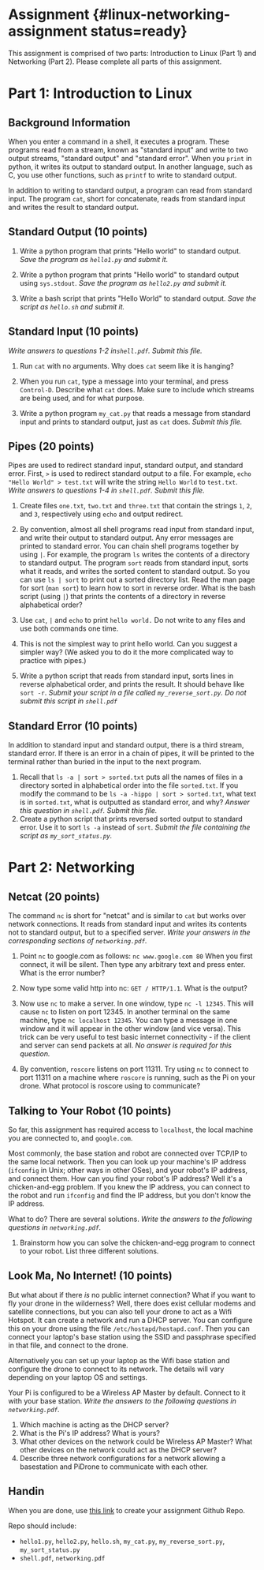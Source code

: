 # Assignment {#linux-networking-assignment status=ready}

This assignment is comprised of two parts: Introduction to Linux (Part 1) and Networking (Part 2). Please complete all parts of this assignment. 

# Part 1: Introduction to Linux

## Background Information

When you enter a command in a shell, it executes a program. These programs read
from a stream, known as "standard input" and write to two output streams,
"standard output" and "standard error". When you `print` in python, it writes
its output to standard output. In another language, such as C, you use other
functions, such as `printf` to write to standard output.

In addition to writing to standard output, a program can read from standard
input. The program `cat`, short for concatenate, reads from standard input
and writes the result to standard output.

## Standard Output (10 points)

1. Write a python program that prints "Hello world" to standard output. *Save
   the program as `hello1.py` and submit it.*

2. Write a python program that prints "Hello world" to standard output using
   `sys.stdout`. *Save the program as `hello2.py` and submit it.*

3. Write a bash script that prints "Hello World" to standard output. *Save the
   script as `hello.sh` and submit it.*

## Standard Input (10 points)

*Write answers to questions 1-2 in`shell.pdf`. Submit this file.*

1. Run `cat` with no arguments. Why does `cat` seem like it is hanging?

2. When you run `cat`, type a message into your terminal, and press
   `Control-D`. Describe what `cat` does. Make sure to include which streams
   are being used, and for what purpose.

3. Write a python program `my_cat.py` that reads a message from standard input
   and prints to standard output, just as `cat` does. *Submit this file.*

## Pipes (20 points)

Pipes are used to redirect standard input, standard output, and standard error.
First, `>` is used to redirect standard output to a file. For example, `echo "Hello World" > test.txt` will write the string `Hello World` to `test.txt`. *Write answers to questions 1-4 in `shell.pdf`. Submit this file.*

1. Create files `one.txt`, `two.txt` and `three.txt` that contain the strings
   `1`, `2`, and `3`, respectively using `echo` and output redirect. 
   
2. By convention, almost all shell programs read input from standard input, and
   write their output to standard output. Any error messages are printed to
   standard error. You can chain shell programs together by using `|`. For
   example, the program `ls` writes the contents of a directory to standard
   output. The program `sort` reads from standard input, sorts what
   it reads, and writes the sorted content to standard output. So you can use
   `ls | sort` to print out a sorted directory list. Read the man page for sort
   (`man sort`) to learn how to sort in reverse order. What is the bash script (using `|`) that prints the contents of a directory in reverse alphabetical order? 

3. Use `cat`, `|` and `echo` to print `hello world.` Do not write to any files
   and use both commands one time.

4. This is not the simplest way to print hello world. Can you suggest
   a simpler way? (We asked you to do it the more complicated way to practice
   with pipes.) 
5. Write a python script that reads from standard input, sorts lines in reverse
      alphabetical order, and prints the result. It should behave like `sort -r`.
      *Submit your script in a file called `my_reverse_sort.py`. Do not submit this script in `shell.pdf`*

## Standard Error (10 points)

In addition to standard input and standard output, there is a third stream,
standard error. If there is an error in a chain of pipes, it will be printed to
the terminal rather than buried in the input to the next program.

1. Recall that `ls -a | sort > sorted.txt` puts all the names of files in
   a directory sorted in alphabetical order into the file `sorted.txt`. If you
   modify the command to be `ls -a -hippo | sort > sorted.txt`, what text is in
   `sorted.txt`, what is outputted as standard error, and why? *Answer this question in `shell.pdf`. Submit this file.*
2. Create a python script that prints reversed sorted output to standard error. Use it to sort `ls -a` instead
   of `sort`. *Submit the file containing the script as `my_sort_status.py`.*

# Part 2: Networking

## Netcat (20 points)

The command `nc` is short for "netcat" and is similar to `cat` but works over
network connections. It reads from standard input and writes its contents not
to standard output, but to a specified server. *Write your answers in the
corresponding sections of `networking.pdf`.*

1. Point `nc` to google.com as follows: `nc www.google.com 80` When you first
   connect, it will be silent. Then type any arbitrary text and press enter.
   What is the error number?

2. Now type some valid http into nc: `GET / HTTP/1.1`. What is the output?

3. Now use `nc` to make a server. In one window, type `nc -l 12345`. This
   will cause `nc` to listen on port 12345. In another terminal on the same
   machine, type `nc localhost 12345`. You can type a message in one window
   and it will appear in the other window (and vice versa). This trick can be
   very useful to test basic internet connectivity - if the client and server
   can send packets at all. *No answer is required for this question.*

4. By convention, `roscore` listens on port 11311. Try using `nc` to connect to
   port 11311 on a machine where `roscore` is running, such as the Pi on your
   drone. What protocol is roscore using to communicate?


## Talking to Your Robot (10 points)

So far, this assignment has required access to `localhost`, the local machine
you are connected to, and `google.com`.

Most commonly, the base station and robot are connected over TCP/IP to the same
local network. Then you can look up your machine's IP address (`ifconfig` in
Unix; other ways in other OSes), and your robot's IP address, and connect them.
How can you find your robot's IP address? Well it's a chicken-and-egg problem.
If you knew the IP address, you can connect to the robot and run `ifconfig` and
find the IP address, but you don't know the IP address.

What to do? There are several solutions. *Write the answers to the following
questions in `networking.pdf`.*

1. Brainstorm how you can solve the chicken-and-egg program to connect to
your robot. List three different solutions. 

## Look Ma, No Internet! (10 points)

But what about if there *is* no public internet connection? What if you want to
fly your drone in the wilderness? Well, there does exist cellular modems and
satellite connections, but you can also tell your drone to act as a Wifi
Hotspot. It can create a network and run a DHCP server. You can configure this
on your drone using the file `/etc/hostapd/hostapd.conf`. Then you can connect
your laptop's base station using the SSID and passphrase specified in that
file, and connect to the drone.

Alternatively you can set up your laptop as the Wifi base station and configure
the drone to connect to its network. The details will vary depending on your
laptop OS and settings. 

Your Pi is configured to be a Wireless AP Master by default. Connect to it with
your base station. *Write the answers to the following questions in `networking.pdf`.*

1. Which machine is acting as the DHCP server?
2. What is the Pi's IP address? What is yours?
3. What other devices on the network could be Wireless AP Master? What other devices on the network could act as the DHCP server? 
4. Describe three network configurations for a network allowing a basestation and PiDrone to communicate with each other. 

## Handin

When you are done, use [this link](https://classroom.github.com/a/NAGxz1QJ) to create your assignment Github Repo.

Repo should include:

- `hello1.py`, `hello2.py`, `hello.sh`, `my_cat.py`, `my_reverse_sort.py`, `my_sort_status.py`
- `shell.pdf`, `networking.pdf` 
